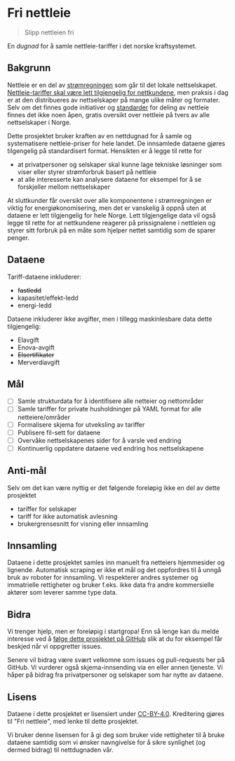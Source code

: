 # Fri nettleie

> Slipp nettleien fri

En _dugnad_ for å samle nettleie-tariffer i det norske kraftsystemet.

## Bakgrunn

Nettleie er en del av [strømregningen](https://snl.no/str%C3%B8mregning) som går
til det lokale nettselskapet.
[Nettleie-tariffer skal være lett tilgjengelig for nettkundene](https://lovdata.no/forskrift/1999-03-11-302/§13-5),
men praksis i dag er at den distribueres av nettselskaper på mange ulike måter
og formater. Selv om det finnes gode initiativer og
[standarder](https://github.com/3lbits/API-nettleie-for-styring) for deling av
nettleie finnes det ikke noen åpen, gratis oversikt over nettleie på tvers av
alle nettselskaper i Norge.

Dette prosjektet bruker kraften av en nettdugnad for å samle og systematisere
nettleie-priser for hele landet. De innsamlede dataene
gjøres tilgengelig på standardisert format. Hensikten er å legge til rette for

* at privatpersoner og selskaper skal kunne lage tekniske løsninger som viser
  eller styrer strømforbruk basert på nettleie
* at alle interesserte kan analysere dataene for eksempel for å se forskjeller mellom nettselskaper

At sluttkunder får oversikt over alle komponentene i strømregningen er viktig
for energiøkonomisering, men det er vanskelig å oppnå uten at dataene er lett
tilgjengelig for hele Norge. Lett tilgjengelige data vil også legge til rette
for at nettkundene reagerer på prissignalene i nettleien og styrer sitt forbruk
på en måte som hjelper nettet samtidig som de sparer penger.

## Dataene

Tariff-dataene inkluderer:

* ~~fastledd~~
* kapasitet/effekt-ledd
* energi-ledd

Dataene inkluderer ikke avgifter, men i tillegg maskinlesbare data dette tilgjengelig:

* Elavgift
* Enova-avgift
* ~~Elsertifikater~~
* Merverdiavgift

## Mål

- [ ] Samle strukturdata for å identifisere alle netteier og nettområder
- [ ] Samle tariffer for private husholdninger på YAML format for alle netteiere/områder
- [ ] Formalisere skjema for utveksling av tariffer
- [ ] Publisere fil-sett for dataene
- [ ] Overvåke nettselskapenes sider for å varsle ved endring
- [ ] Kontinuerlig oppdatere dataene ved endring hos nettselskapene

## Anti-mål

Selv om det kan være nyttig er det følgende foreløpig ikke en del av dette
prosjektet

* tariffer for selskaper
* tariff for ikke automatisk avlesning
* brukergrensesnitt for visning eller innsamling

## Innsamling

Dataene i dette prosjektet samles inn manuelt fra netteiers hjemmesider og
lignende. Automatisk scraping er ikke et mål og det oppfordres til å unngå bruk av
roboter for innsamling. Vi respekterer andres systemer og immatrielle rettigheter og bruker
f.eks. ikke data fra andre kommersielle aktører som leverer samme type data.

## Bidra

Vi trenger hjelp, men er foreløpig i startgropa! Enn så lenge kan du melde
interesse ved å
[følge dette prosjektet på GitHub](https://docs.github.com/en/account-and-profile/managing-subscriptions-and-notifications-on-github/managing-subscriptions-for-activity-on-github/managing-your-subscriptions)
slik at du for eksempel får beskjed når vi oppgretter issues.

Senere vil bidrag være svært velkomne som issues og pull-requests her på GitHub.
Vi vurderer også skjema-innsending via en eller annen tjeneste. Vi håper på
bidrag fra privatpersoner og selskaper som har nytte av dataene.

## Lisens

Dataene i dette prosjektet er lisensiert under
[CC-BY-4.0](https://creativecommons.org/licenses/by/4.0/). Kreditering gjøres
til "Fri nettleie", med lenke til dette prosjektet.

Vi bruker denne lisensen for å gi deg som bruker vide rettigheter til å bruke dataene samtidig som vi ønsker navngivelse for å sikre synlighet (og dermed bidrag) til nettdugnaden vår.
